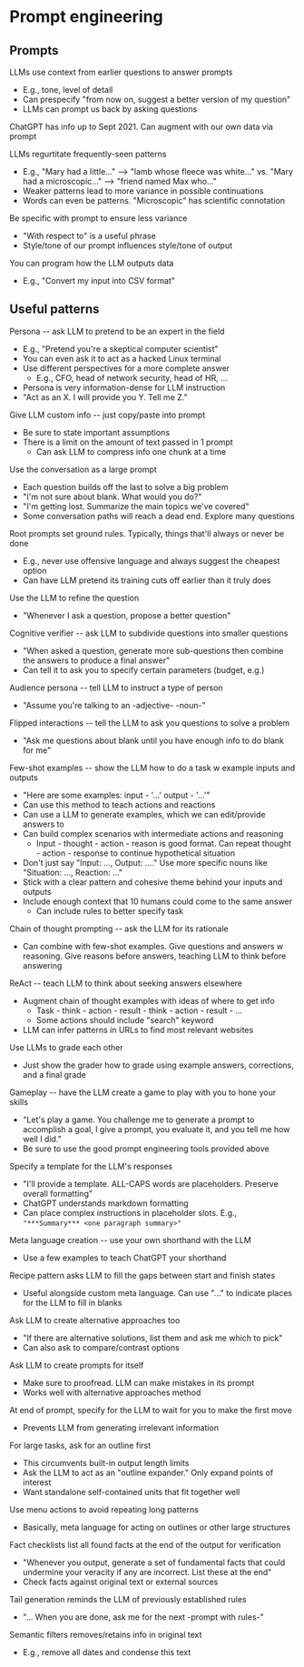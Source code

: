 # Prompt engineering

## Prompts

LLMs use context from earlier questions to answer prompts
  * E.g., tone, level of detail
  * Can prespecify "from now on, suggest a better version of my question"
  * LLMs can prompt us back by asking questions

ChatGPT has info up to Sept 2021. Can augment with our own data via prompt

LLMs regurtitate frequently-seen patterns
  * E.g., "Mary had a little..." --> "lamb whose fleece was white..." vs. "Mary
    had a microscopic..." --> "friend named Max who..."
  * Weaker patterns lead to more variance in possible continuations
  * Words can even be patterns. "Microscopic" has scientific connotation

Be specific with prompt to ensure less variance
  * "With respect to" is a useful phrase
  * Style/tone of our prompt influences style/tone of output

You can program how the LLM outputs data
  * E.g., "Convert my input into CSV format"

## Useful patterns

Persona -- ask LLM to pretend to be an expert in the field
  * E.g., "Pretend you're a skeptical computer scientist"
  * You can even ask it to act as a hacked Linux terminal
  * Use different perspectives for a more complete answer
    * E.g., CFO, head of network security, head of HR, ...
  * Persona is very information-dense for LLM instruction
  * "Act as an X. I will provide you Y. Tell me Z."

Give LLM custom info -- just copy/paste into prompt
  * Be sure to state important assumptions
  * There is a limit on the amount of text passed in 1 prompt
    * Can ask LLM to compress info one chunk at a time

Use the conversation as a large prompt
  * Each question builds off the last to solve a big problem
  * "I'm not sure about blank. What would you do?"
  * "I'm getting lost. Summarize the main topics we've covered"
  * Some conversation paths will reach a dead end. Explore many questions

Root prompts set ground rules. Typically, things that'll always or never be done
  * E.g., never use offensive language and always suggest the cheapest option
  * Can have LLM pretend its training cuts off earlier than it truly does

Use the LLM to refine the question
  * "Whenever I ask a question, propose a better question"

Cognitive verifier -- ask LLM to subdivide questions into smaller questions
  * "When asked a question, generate more sub-questions then combine the answers
    to produce a final answer"
  * Can tell it to ask you to specify certain parameters (budget, e.g.)

Audience persona -- tell LLM to instruct a type of person
  * "Assume you're talking to an -adjective- -noun-"

Flipped interactions -- tell the LLM to ask you questions to solve a problem
  * "Ask me questions about blank until you have enough info to do blank for me"

Few-shot examples -- show the LLM how to do a task w example inputs and outputs
  * "Here are some examples: input - '...' output - '...'"
  * Can use this method to teach actions and reactions
  * Can use a LLM to generate examples, which we can edit/provide answers to
  * Can build complex scenarios with intermediate actions and reasoning
    * Input - thought - action - reason is good format. Can repeat thought -
      action - response to continue hypothetical situation
  * Don't just say "Input: ..., Output: ...." Use more specific nouns like
    "Situation: ..., Reaction: ..."
  * Stick with a clear pattern and cohesive theme behind your inputs and outputs
  * Include enough context that 10 humans could come to the same answer
    * Can include rules to better specify task

Chain of thought prompting -- ask the LLM for its rationale
  * Can combine with few-shot examples. Give questions and answers w reasoning.
    Give reasons before answers, teaching LLM to think before answering

ReAct -- teach LLM to think about seeking answers elsewhere
  * Augment chain of thought examples with ideas of where to get info
    * Task - think - action - result - think - action - result - ...
    * Some actions should include "search" keyword
  * LLM can infer patterns in URLs to find most relevant websites

Use LLMs to grade each other
  * Just show the grader how to grade using example answers, corrections, and a
    final grade

Gameplay -- have the LLM create a game to play with you to hone your skills
  * "Let's play a game. You challenge me to generate a prompt to accomplish a
    goal, I give a prompt, you evaluate it, and you tell me how well I did."
  * Be sure to use the good prompt engineering tools provided above

Specify a template for the LLM's responses
  * "I'll provide a template. ALL-CAPS words are placeholders. Preserve overall
    formatting"
  * ChatGPT understands markdown formatting
  * Can place complex instructions in placeholder slots. E.g., `"***Summary***
    <one paragraph summary>"`

Meta language creation -- use your own shorthand with the LLM
  * Use a few examples to teach ChatGPT your shorthand

Recipe pattern asks LLM to fill the gaps between start and finish states
  * Useful alongside custom meta language. Can use "..." to indicate places for
    the LLM to fill in blanks

Ask LLM to create alternative approaches too
  * "If there are alternative solutions, list them and ask me which to pick"
  * Can also ask to compare/contrast options

Ask LLM to create prompts for itself
  * Make sure to proofread. LLM can make mistakes in its prompt
  * Works well with alternative approaches method

At end of prompt, specify for the LLM to wait for you to make the first move
  * Prevents LLM from generating irrelevant information

For large tasks, ask for an outline first
  * This circumvents built-in output length limits
  * Ask the LLM to act as an "outline expander." Only expand points of interest
  * Want standalone self-contained units that fit together well

Use menu actions to avoid repeating long patterns
  * Basically, meta language for acting on outlines or other large structures

Fact checklists list all found facts at the end of the output for verification
  * "Whenever you output, generate a set of fundamental facts that could
    undermine your veracity if any are incorrect. List these at the end"
  * Check facts against original text or external sources

Tail generation reminds the LLM of previously established rules
  * "... When you are done, ask me for the next -prompt with rules-"

Semantic filters removes/retains info in original text
  * E.g., remove all dates and condense this text

